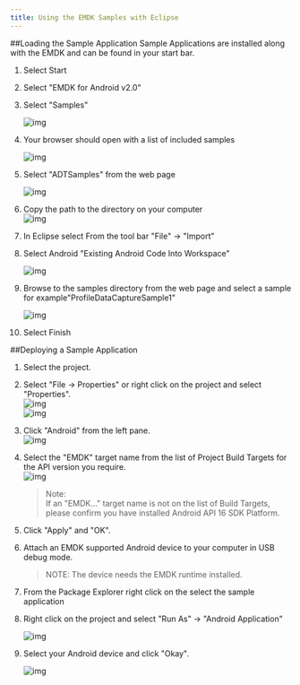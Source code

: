 ```yaml
---
title: Using the EMDK Samples with Eclipse
---
```


##Loading the Sample Application
Sample Applications are installed along with the EMDK and can be found in your start bar. 

1. Select Start 
2. Select "EMDK for Android v2.0"
3. Select "Samples"

	  ![img](../../images/sample/1.jpg)
4. Your browser should open with a list of included samples

	  ![img](../../images/sample/2.jpg)
5. Select "ADTSamples" from the web page   

	  ![img](../../images/sample/3.jpg)
6. Copy the path to the directory on your computer   
	  ![img](../../images/sample/4.jpg)


7. In Eclipse select From the tool bar "File" -> "Import"
8.  Select Android "Existing Android Code Into Workspace"

    ![img](../../images/sample/5.jpg)
9. Browse to the samples directory from the web page and select a sample for example"ProfileDataCaptureSample1"

    ![img](../../images/sample/6.jpg)
10. Select Finish

##Deploying a Sample Application

1. Select the project.  
2. Select "File -> Properties" or right click on the project and select "Properties".  
    ![img](../../images/setup/image033.jpg)   
    ![img](../../images/setup/image035.jpg)   
3.    Click "Android" from the left pane.  
    ![img](../../images/setup/image037.jpg) 
4. Select the "EMDK" target name from the list of Project Build Targets for the API version you require.  
    ![img](../../images/setup/image039.jpg)  

    >Note:  
    >If an "EMDK..." target name is not on the list of Build Targets, please confirm you have installed Android API 16 SDK Platform.

5. Click "Apply" and "OK".  
6. Attach an EMDK supported Android device to your computer in USB debug mode. 

	>NOTE: The device needs the EMDK runtime installed.
7. From the Package Explorer right click on the select the sample application 
8. Right click on the project and select "Run As" -> "Android Application"

	![img](../../images/sample/7.jpg)
9. Select your Android device and click "Okay". 
    
    ![img](../../images/sample/8.jpg)



